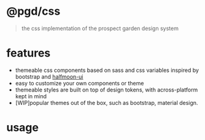 # @pgd/css

> the css implementation of the prospect garden design system

# features

- themeable css components based on sass and css variables inspired by bootstrap and [halfmoon-ui](https://github.com/halfmoonui/halfmoon)
- easy to customize your own components or theme
- themeable styles are built on top of design tokens, with across-platform kept in mind
- [WIP]popular themes out of the box, such as bootstrap, material design.

# usage
